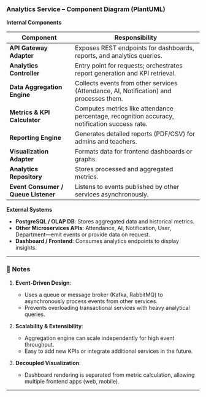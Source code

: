 ### Analytics Service – Component Diagram (PlantUML)

**Internal Components**

| Component                           | Responsibility                                                                                |
| ----------------------------------- | --------------------------------------------------------------------------------------------- |
| **API Gateway Adapter**             | Exposes REST endpoints for dashboards, reports, and analytics queries.                        |
| **Analytics Controller**            | Entry point for requests; orchestrates report generation and KPI retrieval.                   |
| **Data Aggregation Engine**         | Collects events from other services (Attendance, AI, Notification) and processes them.        |
| **Metrics & KPI Calculator**        | Computes metrics like attendance percentage, recognition accuracy, notification success rate. |
| **Reporting Engine**                | Generates detailed reports (PDF/CSV) for admins and teachers.                                 |
| **Visualization Adapter**           | Formats data for frontend dashboards or graphs.                                               |
| **Analytics Repository**            | Stores processed and aggregated metrics.                                                      |
| **Event Consumer / Queue Listener** | Listens to events published by other services asynchronously.                                 |

**External Systems**

* **PostgreSQL / OLAP DB**: Stores aggregated data and historical metrics.
* **Other Microservices APIs**: Attendance, AI, Notification, User, Department—emit events or provide data on request.
* **Dashboard / Frontend**: Consumes analytics endpoints to display insights.

---

### 🔑 Notes

1. **Event-Driven Design**:

   * Uses a queue or message broker (Kafka, RabbitMQ) to asynchronously process events from other services.
   * Prevents overloading transactional services with heavy analytical queries.

2. **Scalability & Extensibility**:

   * Aggregation engine can scale independently for high event throughput.
   * Easy to add new KPIs or integrate additional services in the future.

3. **Decoupled Visualization**:

   * Dashboard rendering is separated from metric calculation, allowing multiple frontend apps (web, mobile).

---